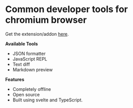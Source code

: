 # Common developer tools for chromium browser

Get the extension/addon [here](https://chrome.google.com/webstore/detail/web-developer-common-tool/fdakgfmmljhnfnncokhkbhmdccoacabp).

**Available Tools**
- JSON formatter
- JavaScript REPL
- Text diff
- Markdown preview

**Features**
- Completely offline
- Open source
- Built using svelte and TypeScript.

